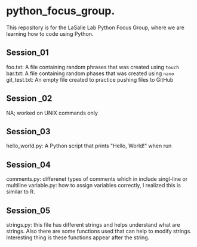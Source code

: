 # python_focus_group.
This repository is for the LaSalle Lab Python Focus Group, where we are learning how to code 
using Python.

## Session_01
foo.txt: A file containing random phrases that was created using `touch`
bar.txt: A file containing random phases that was created using `nano`
git_test.txt: An empty file created to practice pushing files to GitHub

## Session _02
NA; worked on UNIX commands only

## Session_03
hello_world.py: A Python script that prints "Hello, World!" when run

## Session_04
comments.py: differenet types of comments which in include singl-line or multiline
variable.py: how to assign variables correctly, I realized this is similar to R. 

## Session_05
strings.py: this file has different strings and helps 
understand what are strings. Also there are some functions 
used that can help to modify strings. Interesting thing is 
these functions appear after the string. 


